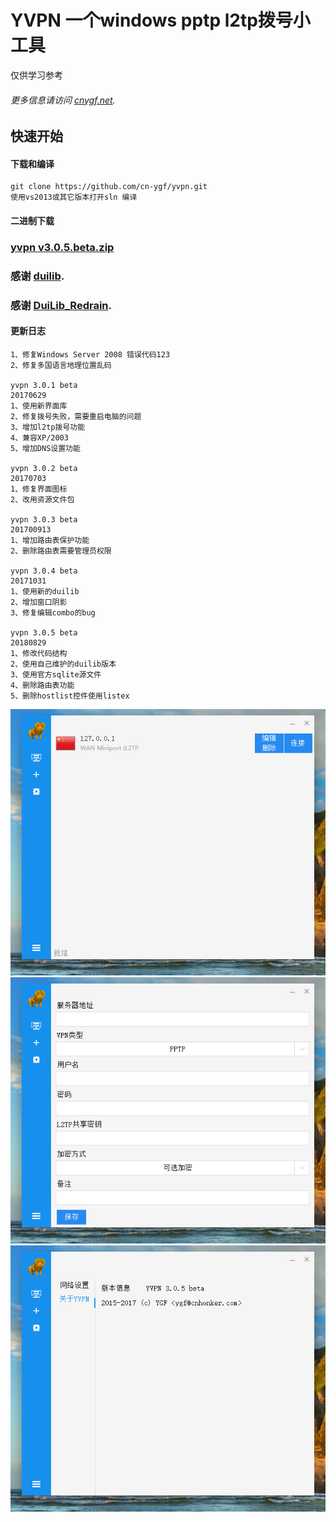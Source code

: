# YVPN 一个windows pptp l2tp拨号小工具

仅供学习参考

###### 更多信息请访问 [cnygf.net](http://www.cnygf.net).

## 快速开始
#### 下载和编译
    git clone https://github.com/cn-ygf/yvpn.git
    使用vs2013或其它版本打开sln 编译

#### 二进制下载
### [yvpn v3.0.5.beta.zip](https://github.com/cn-ygf/yvpn/releases)

### 感谢 [duilib](http://github.com/duilib/duilib).
### 感谢 [DuiLib_Redrain](https://github.com/redrains/DuiLib_Redrain).

#### 更新日志
    1、修复Windows Server 2008 错误代码123
    2、修复多国语言地理位置乱码
    
    yvpn 3.0.1 beta
    20170629
    1、使用新界面库
    2、修复拨号失败，需要重启电脑的问题
    3、增加l2tp拨号功能
    4、兼容XP/2003
    5、增加DNS设置功能

    yvpn 3.0.2 beta
    20170703
    1、修复界面图标
    2、改用资源文件包
    
    yvpn 3.0.3 beta
    201700913
    1、增加路由表保护功能
    2、删除路由表需要管理员权限
    
    yvpn 3.0.4 beta
    20171031
    1、使用新的duilib
    2、增加窗口阴影
    3、修复编辑combo的bug
    
    yvpn 3.0.5 beta
    20180829
    1、修改代码结构
    2、使用自己维护的duilib版本
    3、使用官方sqlite源文件
    4、删除路由表功能
    5、删除hostlist控件使用listex

![无法显示](https://github.com/cn-ygf/yvpn/raw/master/bin/1.png)
![无法显示](https://github.com/cn-ygf/yvpn/raw/master/bin/2.png)
![无法显示](https://github.com/cn-ygf/yvpn/raw/master/bin/3.png)
